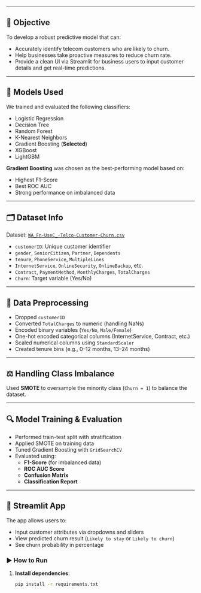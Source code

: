 
---

## 🎯 Objective

To develop a robust predictive model that can:
- Accurately identify telecom customers who are likely to churn.
- Help businesses take proactive measures to reduce churn rate.
- Provide a clean UI via Streamlit for business users to input customer details and get real-time predictions.

---

## 🧠 Models Used

We trained and evaluated the following classifiers:
- Logistic Regression
- Decision Tree
- Random Forest
- K-Nearest Neighbors
- Gradient Boosting (**Selected**)
- XGBoost
- LightGBM

**Gradient Boosting** was chosen as the best-performing model based on:
- Highest F1-Score
- Best ROC AUC
- Strong performance on imbalanced data

---

## 🗂️ Dataset Info

Dataset: [`WA_Fn-UseC_-Telco-Customer-Churn.csv`](https://www.kaggle.com/datasets/blastchar/telco-customer-churn)

- `customerID`: Unique customer identifier
- `gender`, `SeniorCitizen`, `Partner`, `Dependents`
- `tenure`, `PhoneService`, `MultipleLines`
- `InternetService`, `OnlineSecurity`, `OnlineBackup`, etc.
- `Contract`, `PaymentMethod`, `MonthlyCharges`, `TotalCharges`
- `Churn`: Target variable (Yes/No)

---

## 🧼 Data Preprocessing

- Dropped `customerID`
- Converted `TotalCharges` to numeric (handling NaNs)
- Encoded binary variables (`Yes/No`, `Male/Female`)
- One-hot encoded categorical columns (InternetService, Contract, etc.)
- Scaled numerical columns using `StandardScaler`
- Created tenure bins (e.g., 0–12 months, 13–24 months)

---

## ⚖️ Handling Class Imbalance

Used **SMOTE** to oversample the minority class (`Churn = 1`) to balance the dataset.

---

## 🔍 Model Training & Evaluation

- Performed train-test split with stratification
- Applied SMOTE on training data
- Tuned Gradient Boosting with `GridSearchCV`
- Evaluated using:
  - **F1-Score** (for imbalanced data)
  - **ROC AUC Score**
  - **Confusion Matrix**
  - **Classification Report**

---

## 🚀 Streamlit App

The app allows users to:
- Input customer attributes via dropdowns and sliders
- View predicted churn result (`Likely to stay` or `Likely to churn`)
- See churn probability in percentage

### ▶️ How to Run

1. **Install dependencies**:
   ```bash
   pip install -r requirements.txt
